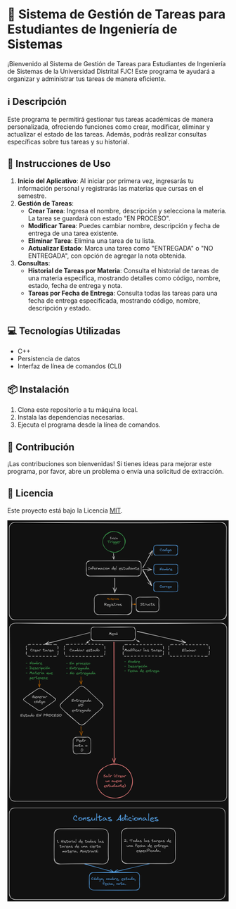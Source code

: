 # 📝 Sistema de Gestión de Tareas para Estudiantes de Ingeniería de Sistemas

¡Bienvenido al Sistema de Gestión de Tareas para Estudiantes de Ingeniería de Sistemas de la Universidad Distrital FJC! Este programa te ayudará a organizar y administrar tus tareas de manera eficiente.

## ℹ️ Descripción

Este programa te permitirá gestionar tus tareas académicas de manera personalizada, ofreciendo funciones como crear, modificar, eliminar y actualizar el estado de las tareas. Además, podrás realizar consultas específicas sobre tus tareas y su historial.

## 🚀 Instrucciones de Uso

1. **Inicio del Aplicativo**: Al iniciar por primera vez, ingresarás tu información personal y registrarás las materias que cursas en el semestre.
2. **Gestión de Tareas**:
   - **Crear Tarea**: Ingresa el nombre, descripción y selecciona la materia. La tarea se guardará con estado "EN PROCESO".
   - **Modificar Tarea**: Puedes cambiar nombre, descripción y fecha de entrega de una tarea existente.
   - **Eliminar Tarea**: Elimina una tarea de tu lista.
   - **Actualizar Estado**: Marca una tarea como "ENTREGADA" o "NO ENTREGADA", con opción de agregar la nota obtenida.
3. **Consultas**:
   - **Historial de Tareas por Materia**: Consulta el historial de tareas de una materia específica, mostrando detalles como código, nombre, estado, fecha de entrega y nota.
   - **Tareas por Fecha de Entrega**: Consulta todas las tareas para una fecha de entrega especificada, mostrando código, nombre, descripción y estado.

## 💻 Tecnologías Utilizadas

- C++
- Persistencia de datos
- Interfaz de línea de comandos (CLI)

## 📦 Instalación

1. Clona este repositorio a tu máquina local.
2. Instala las dependencias necesarias.
3. Ejecuta el programa desde la línea de comandos.

## 📝 Contribución

¡Las contribuciones son bienvenidas! Si tienes ideas para mejorar este programa, por favor, abre un problema o envía una solicitud de extracción.

## 📄 Licencia

Este proyecto está bajo la Licencia [MIT](LICENSE).

![Ejemplo](https://github.com/Cristian7B/GestiondeTareas/blob/main/Diagrama.png)


